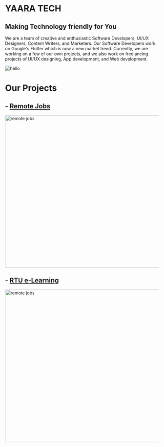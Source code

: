 # YAARA TECH

## Making Technology friendly for You

We are a team of creative and enthusiastic Software Developers, UI/UX Designers, Content Writers, and Marketers. Our Software Developers work on Google's Flutter which is now a new market trend. Currently, we are working on a few of our own projects, and we also work on freelancing projects of UI/UX designing, App development, and Web development.
  

![hello](https://sdk.bitmoji.com/render/panel/6ce76d26-9c7a-4fd2-8675-f5d4225363d6-d11d3cab-f00b-40ab-867e-160358cd9ec6-v1.png?transparent=1&palette=1)

# Our Projects

## - [Remote Jobs](https://play.google.com/store/apps/details?id=com.yaaratech.remote.jobs)

<img src="https://user-images.githubusercontent.com/64513385/139705978-ce267a7e-ef31-4dff-a8f3-42365967c658.png" alt="remote jobs" width="1000" height="500">

## - [RTU e-Learning](https://play.google.com/store/apps/details?id=com.rtu.elearning.app.yaaratech)

<img src="https://user-images.githubusercontent.com/64513385/139697975-6f0029dd-abc8-4e25-8228-923e6f0e0b10.png" alt="remote jobs" width="1000" height="500">

